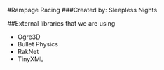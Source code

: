 #Rampage Racing
###Created by: Sleepless Nights


##External libraries that we are using
* Ogre3D
* Bullet Physics
* RakNet
* TinyXML

